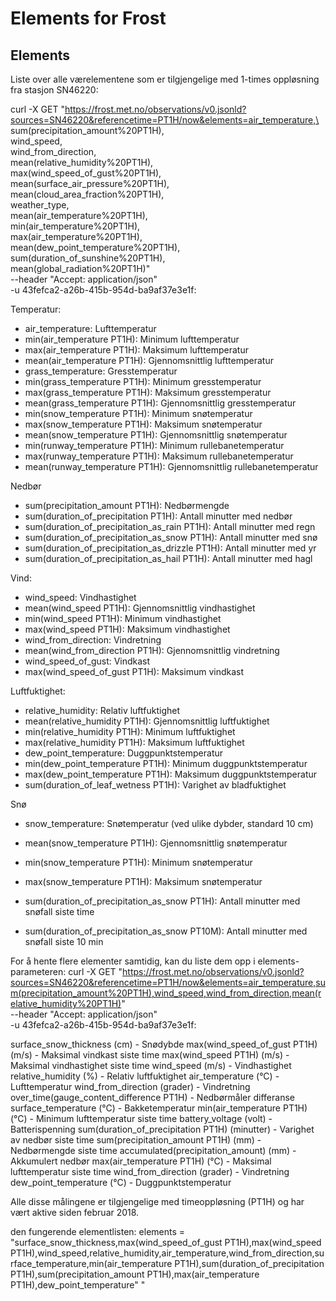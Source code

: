 # Elements for Frost

## Elements

Liste over alle værelementene som er tilgjengelige med 1-times oppløsning fra stasjon SN46220:

curl -X GET "https://frost.met.no/observations/v0.jsonld?sources=SN46220&referencetime=PT1H/now&elements=air_temperature,\
sum(precipitation_amount%20PT1H),\
wind_speed,\
wind_from_direction,\
mean(relative_humidity%20PT1H),\
max(wind_speed_of_gust%20PT1H),\
mean(surface_air_pressure%20PT1H),\
mean(cloud_area_fraction%20PT1H),\
weather_type,\
mean(air_temperature%20PT1H),\
min(air_temperature%20PT1H),\
max(air_temperature%20PT1H),\
mean(dew_point_temperature%20PT1H),\
sum(duration_of_sunshine%20PT1H),\
mean(global_radiation%20PT1H)" \
--header "Accept: application/json" \
-u 43fefca2-a26b-415b-954d-ba9af37e3e1f:



Temperatur:
- air_temperature: Lufttemperatur
- min(air_temperature PT1H): Minimum lufttemperatur
- max(air_temperature PT1H): Maksimum lufttemperatur
- mean(air_temperature PT1H): Gjennomsnittlig lufttemperatur
- grass_temperature: Gresstemperatur
- min(grass_temperature PT1H): Minimum gresstemperatur
- max(grass_temperature PT1H): Maksimum gresstemperatur
- mean(grass_temperature PT1H): Gjennomsnittlig gresstemperatur
- min(snow_temperature PT1H): Minimum snøtemperatur
- max(snow_temperature PT1H): Maksimum snøtemperatur
- mean(snow_temperature PT1H): Gjennomsnittlig snøtemperatur
- min(runway_temperature PT1H): Minimum rullebanetemperatur
- max(runway_temperature PT1H): Maksimum rullebanetemperatur
- mean(runway_temperature PT1H): Gjennomsnittlig rullebanetemperatur



Nedbør
- sum(precipitation_amount PT1H): Nedbørmengde
- sum(duration_of_precipitation PT1H): Antall minutter med nedbør
- sum(duration_of_precipitation_as_rain PT1H): Antall minutter med regn
- sum(duration_of_precipitation_as_snow PT1H): Antall minutter med snø
- sum(duration_of_precipitation_as_drizzle PT1H): Antall minutter med yr
- sum(duration_of_precipitation_as_hail PT1H): Antall minutter med hagl

Vind:
- wind_speed: Vindhastighet
- mean(wind_speed PT1H): Gjennomsnittlig vindhastighet
- min(wind_speed PT1H): Minimum vindhastighet
- max(wind_speed PT1H): Maksimum vindhastighet
- wind_from_direction: Vindretning
- mean(wind_from_direction PT1H): Gjennomsnittlig vindretning
- wind_speed_of_gust: Vindkast
- max(wind_speed_of_gust PT1H): Maksimum vindkast

Luftfuktighet:
- relative_humidity: Relativ luftfuktighet
- mean(relative_humidity PT1H): Gjennomsnittlig luftfuktighet
- min(relative_humidity PT1H): Minimum luftfuktighet
- max(relative_humidity PT1H): Maksimum luftfuktighet
- dew_point_temperature: Duggpunktstemperatur
- min(dew_point_temperature PT1H): Minimum duggpunktstemperatur
- max(dew_point_temperature PT1H): Maksimum duggpunktstemperatur
- sum(duration_of_leaf_wetness PT1H): Varighet av bladfuktighet

Snø
- snow_temperature: Snøtemperatur (ved ulike dybder, standard 10 cm)
- mean(snow_temperature PT1H): Gjennomsnittlig snøtemperatur
- min(snow_temperature PT1H): Minimum snøtemperatur
- max(snow_temperature PT1H): Maksimum snøtemperatur

- sum(duration_of_precipitation_as_snow PT1H): Antall minutter med snøfall siste time
- sum(duration_of_precipitation_as_snow PT10M): Antall minutter med snøfall siste 10 min


For å hente flere elementer samtidig, kan du liste dem opp i elements-parameteren:
curl -X GET "https://frost.met.no/observations/v0.jsonld?sources=SN46220&referencetime=PT1H/now&elements=air_temperature,sum(precipitation_amount%20PT1H),wind_speed,wind_from_direction,mean(relative_humidity%20PT1H)" \
--header "Accept: application/json" \
-u 43fefca2-a26b-415b-954d-ba9af37e3e1f:

surface_snow_thickness (cm) - Snødybde
max(wind_speed_of_gust PT1H) (m/s) - Maksimal vindkast siste time
max(wind_speed PT1H) (m/s) - Maksimal vindhastighet siste time
wind_speed (m/s) - Vindhastighet
relative_humidity (%) - Relativ luftfuktighet
air_temperature (°C) - Lufttemperatur
wind_from_direction (grader) - Vindretning
over_time(gauge_content_difference PT1H) - Nedbørmåler differanse
surface_temperature (°C) - Bakketemperatur
min(air_temperature PT1H) (°C) - Minimum lufttemperatur siste time
battery_voltage (volt) - Batterispenning
sum(duration_of_precipitation PT1H) (minutter) - Varighet av nedbør siste time
sum(precipitation_amount PT1H) (mm) - Nedbørmengde siste time
accumulated(precipitation_amount) (mm) - Akkumulert nedbør
max(air_temperature PT1H) (°C) - Maksimal lufttemperatur siste time
wind_from_direction (grader) - Vindretning
dew_point_temperature (°C) - Duggpunktstemperatur

Alle disse målingene er tilgjengelige med timeoppløsning (PT1H) og har vært aktive siden februar 2018.

den fungerende elementlisten:
elements = "surface_snow_thickness,max(wind_speed_of_gust PT1H),max(wind_speed PT1H),wind_speed,relative_humidity,air_temperature,wind_from_direction,surface_temperature,min(air_temperature PT1H),sum(duration_of_precipitation PT1H),sum(precipitation_amount PT1H),max(air_temperature PT1H),dew_point_temperature"
"


